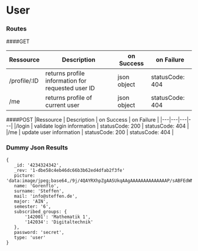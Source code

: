 # User

### Routes
####GET

|Ressource   | Description  |  on Success | on Failure |
|---|---|---|---|
|/profile/:ID   | returns profile information for requested user ID  | json object | statusCode: 404 | 
|/me           | returns profile of current user  | json object | statusCode: 404 |


####POST
|Ressource   | Description  |  on Success | on Failure |
|---|---|---|---|
|/login   | validate login information  | statusCode: 200 | statusCode: 404 |
|/me   | update user information  | statusCode: 200 | statusCode: 404 |



### Dummy Json Results
```
{
   _id: '4234324342',
   _rev: '1-dbe58c4eb46dc66b3b62ed4dfab2f3fe'
   picture: 'data:image/jpeg;base64,/9j/4QAYRXhpZgAASUkqAAgAAAAAAAAAAAAAAP/sABFEdWNreQABAAQAAABQAAD/4QMbaHR0cDovL25zLmFkb2JlLmNvbS94YXAvMS4wLwA8P3hwYWNrZXQgYmVnaW49Iu+7vyIgaWQ9Ilc1TTBNcENlaGlIenJlU3pOVGN6a2M5ZCI/PiA8eDp4bXBtZXRhIHhtbG5zOng9ImFkb2JlOm5zOm1ldGEvIiB4OnhtcHRrPSJBZG9iZSBYTVAgQ29yZSA1LjMtYzAxMSA2Ni4xNDU2NjEsIDIwMTIvMDIvMDYtMTQ6NTY6MjcgICAgICAgICI+IDxyZGY6UkRGIHhtbG5zOnJkZj0iaHR0cDovL3d3dy53My5vcmcvMTk5OS8wMi8yMi1yZGYtc3ludGF4LW5zIdGbi2h+OG5cdSUJ6KAimgqU2tJ6XFRQKcqZVxOZK97SHO225f8qsLntItaBj...',
   name: 'Gorenflo',
   surname: 'Steffen',
   mail: 'info@steffen.de',
   major: 'AIN',
   semester: '6',
   subscribed_groups: {
       '142001': 'Mathematik 1',
       '142034': 'Digitaltechnik'
   },
   password: 'secret',
   type: 'user'
}
 

```


